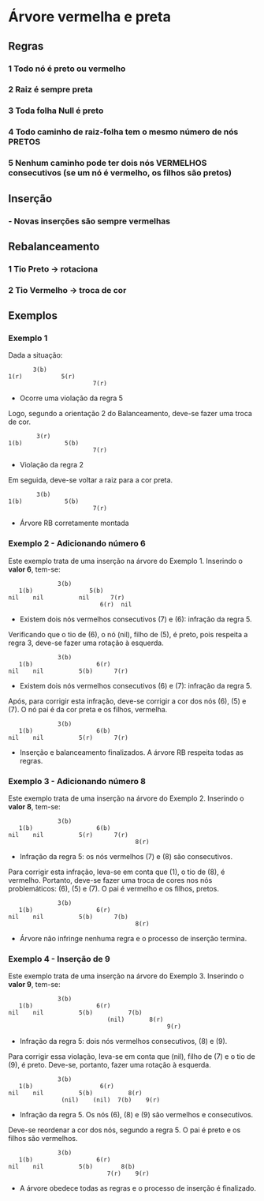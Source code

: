 # Árvore vermelha e preta

## Regras

### 1 Todo nó é preto ou vermelho

### 2 Raiz é sempre preta

### 3 Toda folha Null é preto

### 4 Todo caminho de raiz-folha tem o mesmo número de nós PRETOS

### 5 Nenhum caminho pode ter dois nós VERMELHOS consecutivos (se um nó é vermelho, os filhos são pretos)

## Inserção

### - Novas inserções são sempre vermelhas

## Rebalanceamento

### 1 Tio Preto -> rotaciona

### 2 Tio Vermelho -> troca de cor

## Exemplos

### Exemplo 1

Dada a situação:

```
       3(b)
1(r)           5(r)
                        7(r)
```

- Ocorre uma violação da regra 5

Logo, segundo a orientação 2 do Balanceamento, deve-se fazer uma troca de cor.

```
        3(r)
1(b)            5(b)
                        7(r)
```

- Violação da regra 2

Em seguida, deve-se voltar a raiz para a cor preta.

```
        3(b)
1(b)            5(b)
                        7(r)
```

- Árvore RB corretamente montada

### Exemplo 2 - Adicionando número 6

Este exemplo trata de uma inserção na árvore do Exemplo 1. Inserindo o **valor 6**, tem-se:

```
              3(b)
   1(b)                5(b)
nil    nil          nil      7(r)
                          6(r)  nil
```

- Existem dois nós vermelhos consecutivos (7) e (6): infração da regra 5.

Verificando que o tio de (6), o nó (nil), filho de (5), é preto, pois respeita a regra 3, deve-se fazer uma rotação à esquerda.

```
              3(b)
   1(b)                  6(r)
nil    nil          5(b)      7(r)
```

- Existem dois nós vermelhos consecutivos (6) e (7): infração da regra 5.

Após, para corrigir esta infração, deve-se corrigir a cor dos nós (6), (5) e (7). O nó pai é da cor preta e os filhos, vermelha.

```
              3(b)
   1(b)                  6(b)
nil    nil          5(r)      7(r)
```

- Inserção e balanceamento finalizados. A árvore RB respeita todas as regras.

### Exemplo 3 - Adicionando número 8

Este exemplo trata de uma inserção na árvore do Exemplo 2. Inserindo o **valor 8**, tem-se:

```
              3(b)
   1(b)                  6(b)
nil    nil          5(r)      7(r)
                                    8(r)
```

- Infração da regra 5: os nós vermelhos (7) e (8) são consecutivos.

Para corrigir esta infração, leva-se em conta que (1), o tio de (8), é vermelho. Portanto, deve-se fazer uma troca de cores nos nós problemáticos: (6), (5) e (7). O pai é vermelho e os filhos, pretos.

```
              3(b)
   1(b)                  6(r)
nil    nil          5(b)      7(b)
                                    8(r)
```

- Árvore não infringe nenhuma regra e o processo de inserção termina.

### Exemplo 4 - Inserção de 9

Este exemplo trata de uma inserção na árvore do Exemplo 3. Inserindo o **valor 9**, tem-se:

```
              3(b)
   1(b)                  6(r)
nil    nil          5(b)          7(b)
                            (nil)       8(r)
                                             9(r)
```

- Infração da regra 5: dois nós vermelhos consecutivos, (8) e (9).

Para corrigir essa violação, leva-se em conta que (nil), filho de (7) e o tio de (9), é preto. Deve-se, portanto, fazer uma rotação à esquerda.

```
              3(b)
   1(b)                   6(r)
nil    nil          5(b)          8(r)
               (nil)    (nil)  7(b)    9(r)
```

- Infração da regra 5. Os nós (6), (8) e (9) são vermelhos e consecutivos.

Deve-se reordenar a cor dos nós, segundo a regra 5. O pai é preto e os filhos são vermelhos.

```
              3(b)
   1(b)                  6(r)
nil    nil          5(b)        8(b)
                            7(r)    9(r)
```

- A árvore obedece todas as regras e o processo de inserção é finalizado.

###
